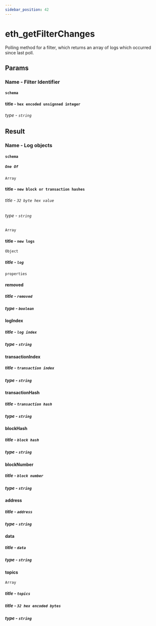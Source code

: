 ```yaml
---
sidebar_position: 42
---
```


# eth_getFilterChanges

Polling method for a filter, which returns an array of logs which occurred since last poll.

## Params

### Name - Filter Identifier 
#### `schema`
#### title - `hex encoded unsignned integer`
###### type - `string`

## Result 

### Name - Log objects 
#### `schema`
##### `One Of`
`Array`
#### title - `new block or transaction hashes`
###### title - `32 byte hex value`
###### type - `string`

`Array`
#### title - `new logs`
`Object`
##### title - `log`
`properties`

#### removed
##### title - `removed`
##### type - `boolean`

#### logIndex
##### title - `log index`
##### type - `string`

#### transactionIndex
##### title - `transaction index`
##### type - `string`

#### transactionHash
##### title - `transaction hash`
##### type - `string`

#### blockHash
##### title - `block hash`
##### type - `string`

#### blockNumber
##### title - `block number`
##### type - `string`

#### address
##### title - `address`
##### type - `string`

#### data
##### title - `data`
##### type - `string`

#### topics
`Array`
##### title - `topics`
##### title - `32 hex encoded bytes`
##### type - `string`